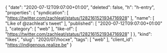 {
  "date": "2020-07-12T09:07:00+01:00",
  "deleted": false,
  "h": "h-entry",
  "properties": {
    "syndication": [
      "https://twitter.com/zachleat/status/1282161521934716928"
    ],
    "name": [
      "Like of @zachleat's tweet"
    ],
    "published": [
      "2020-07-12T09:07:00+01:00"
    ],
    "category": [
      "web"
    ],
    "like-of": [
      "https://twitter.com/zachleat/status/1282161521934716928"
    ]
  },
  "kind": "likes",
  "slug": "2020/07/hocxe",
  "tags": [
    "web"
  ],
  "client_id": "https://indigenous.realize.be"
}

